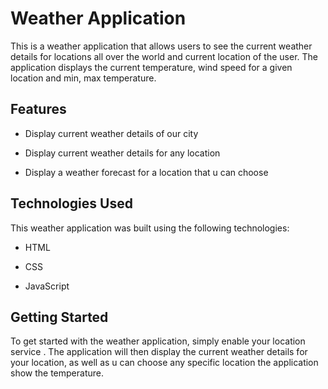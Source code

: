 # Weather Application
This is a weather application that allows users to see the current weather details for locations all over the world and current location of the user. The application displays the current temperature, wind speed for a given location and min, max temperature.

## Features
- Display current weather details of our city
* Display current weather details for any location
+ Display a weather forecast for a location that u can choose


## Technologies Used
This weather application was built using the following technologies:

- HTML
* CSS
+ JavaScript

## Getting Started
To get started with the weather application, simply enable your location service . The application will then display the current weather details for your location, as well as u can choose any specific location the application show the temperature.

